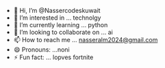 - 👋 Hi, I’m @Nassercodeskuwait
- 👀 I’m interested in ... technolgy
- 🌱 I’m currently learning ... python
- 💞️ I’m looking to collaborate on ... ai
- 📫 How to reach me ... nasseralm2024@gmail.com
- 😄 Pronouns: ...noni
- ⚡ Fun fact: ... lopves fortnite

<!---
Nassercodeskuwait/Nassercodeskuwait is a ✨ special ✨ repository because its `README.md` (this file) appears on your GitHub profile.
You can click the Preview link to take a look at your changes.
--->
